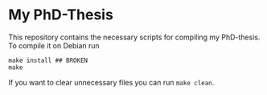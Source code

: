 # My PhD-Thesis
This repository contains the necessary scripts for compiling my PhD-thesis.
To compile it on Debian run
```
make install ## BROKEN
make
```
If you want to clear unnecessary files you can run `make clean`.


